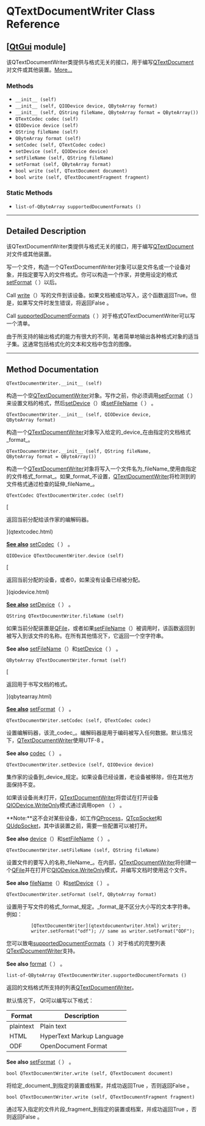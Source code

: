 # QTextDocumentWriter Class Reference

## [[QtGui](index.htm) module]

该QTextDocumentWriter类提供与格式无关的接口，用于编写[QTextDocument](qtextdocument.html)对文件或其他装置。[More...](#details)

### Methods

*   `__init__ (self)`
*   `__init__ (self, QIODevice device, QByteArray format)`
*   `__init__ (self, QString fileName, QByteArray format = QByteArray())`
*   `QTextCodec codec (self)`
*   `QIODevice device (self)`
*   `QString fileName (self)`
*   `QByteArray format (self)`
*   `setCodec (self, QTextCodec codec)`
*   `setDevice (self, QIODevice device)`
*   `setFileName (self, QString fileName)`
*   `setFormat (self, QByteArray format)`
*   `bool write (self, QTextDocument document)`
*   `bool write (self, QTextDocumentFragment fragment)`

### Static Methods

*   `list-of-QByteArray supportedDocumentFormats ()`

* * *

## Detailed Description

该QTextDocumentWriter类提供与格式无关的接口，用于编写[QTextDocument](qtextdocument.html)对文件或其他装置。

写一个文件，构造一个QTextDocumentWriter对象可以是文件名或一个设备对象，并指定要写入的文件格式。你可以构造一个作家，并使用设定的格式[setFormat](qtextdocumentwriter.html#setFormat)（ ）以后。

Call [write](qtextdocumentwriter.html#write)（）写的文件到该设备。如果文档被成功写入，这个函数返回True。但是，如果写文件时发生错误，将返回False 。

Call [supportedDocumentFormats](qtextdocumentwriter.html#supportedDocumentFormats)（ ）对于格式QTextDocumentWriter可以写一个清单。

由于所支持的输出格式的能力有很大的不同，笔者简单地输出各种格式对象的适当子集。这通常包括格式化的文本和文档中包含的图像。

* * *

## Method Documentation

```
QTextDocumentWriter.__init__ (self)
```

构造一个空[QTextDocumentWriter](qtextdocumentwriter.html)对象。写作之前，你必须调用[setFormat](qtextdocumentwriter.html#setFormat)（ ）来设置文档的格式，然后[setDevice](qtextdocumentwriter.html#setDevice)（）或[setFileName](qtextdocumentwriter.html#setFileName)（ ） 。

```
QTextDocumentWriter.__init__ (self, QIODevice device, QByteArray format)
```

构造一个[QTextDocumentWriter](qtextdocumentwriter.html)对象写入给定的_device_在由指定的文档格式_format_。

```
QTextDocumentWriter.__init__ (self, QString fileName, QByteArray format = QByteArray())
```

构造一个[QTextDocumentWriter](qtextdocumentwriter.html)对象将写入一个文件名为_fileName_使用由指定的文件格式_format_。如果_format_不设置，[QTextDocumentWriter](qtextdocumentwriter.html)将检测到的文件格式通过检查的延伸_fileName_。

```
QTextCodec QTextDocumentWriter.codec (self)
```

[

返回当前分配给该作家的编解码器。

](qtextcodec.html)

[**See also**](qtextcodec.html) [setCodec](qtextdocumentwriter.html#setCodec)（ ） 。

```
QIODevice QTextDocumentWriter.device (self)
```

[

返回当前分配的设备，或者0，如果没有设备已经被分配。

](qiodevice.html)

[**See also**](qiodevice.html) [setDevice](qtextdocumentwriter.html#setDevice)（ ） 。

```
QString QTextDocumentWriter.fileName (self)
```

如果当前分配装置是[QFile](qfile.html)，或者如果[setFileName](qtextdocumentwriter.html#setFileName)（）被调用时，该函数返回到被写入到该文件的名称。在所有其他情况下，它返回一个空字符串。

**See also** [setFileName](qtextdocumentwriter.html#setFileName)（）和[setDevice](qtextdocumentwriter.html#setDevice)（ ） 。

```
QByteArray QTextDocumentWriter.format (self)
```

[

返回用于书写文档的格式。

](qbytearray.html)

[**See also**](qbytearray.html) [setFormat](qtextdocumentwriter.html#setFormat)（ ） 。

```
QTextDocumentWriter.setCodec (self, QTextCodec codec)
```

设置编解码器，该流_codec_。编解码器是用于编码被写入任何数据。默认情况下，[QTextDocumentWriter](qtextdocumentwriter.html)使用UTF-8 。

**See also** [codec](qtextdocumentwriter.html#codec)（ ） 。

```
QTextDocumentWriter.setDevice (self, QIODevice device)
```

集作家的设备到_device_规定。如果设备已经设置，老设备被移除，但在其他方面保持不变。

如果该设备尚未打开，[QTextDocumentWriter](qtextdocumentwriter.html)将尝试在打开设备[QIODevice.WriteOnly](qiodevice.html#OpenModeFlag-enum)模式通过调用open （ ） 。

**Note:**这不会对某些设备，如工作[QProcess](qprocess.html)，[QTcpSocket](qtcpsocket.html)和[QUdpSocket](qudpsocket.html)，其中该装置之前，需要一些配置可以被打开。

**See also** [device](qtextdocumentwriter.html#device)（）和[setFileName](qtextdocumentwriter.html#setFileName)（ ） 。

```
QTextDocumentWriter.setFileName (self, QString fileName)
```

设置文件的要写入的名称_fileName_。在内部，[QTextDocumentWriter](qtextdocumentwriter.html)将创建一个[QFile](qfile.html)并在打开它[QIODevice.WriteOnly](qiodevice.html#OpenModeFlag-enum)模式，并编写文档时使用这个文件。

**See also** [fileName](qtextdocumentwriter.html#fileName)（）和[setDevice](qtextdocumentwriter.html#setDevice)（ ） 。

```
QTextDocumentWriter.setFormat (self, QByteArray format)
```

设置用于写文件的格式_format_规定。_format_是不区分大小写的文本字符串。例如：

```
         [QTextDocumentWriter](qtextdocumentwriter.html) writer;
         writer.setFormat("odf"); // same as writer.setFormat("ODF");

```

您可以致电[supportedDocumentFormats](qtextdocumentwriter.html#supportedDocumentFormats)（ ）对于格式的完整列表[QTextDocumentWriter](qtextdocumentwriter.html)支持。

**See also** [format](qtextdocumentwriter.html#format)（ ） 。

```
list-of-QByteArray QTextDocumentWriter.supportedDocumentFormats ()
```

返回的文档格式所支持的列表[QTextDocumentWriter](qtextdocumentwriter.html)。

默认情况下， Qt可以编写以下格式：

| Format | Description |
| --- | --- |
| plaintext | Plain text |
| HTML | HyperText Markup Language |
| ODF | OpenDocument Format |

**See also** [setFormat](qtextdocumentwriter.html#setFormat)（ ） 。

```
bool QTextDocumentWriter.write (self, QTextDocument document)
```

将给定_document_到指定的装置或档案，并成功返回True ，否则返回False 。

```
bool QTextDocumentWriter.write (self, QTextDocumentFragment fragment)
```

通过写入指定的文件片段_fragment_到指定的装置或档案，并成功返回True ，否则返回False 。